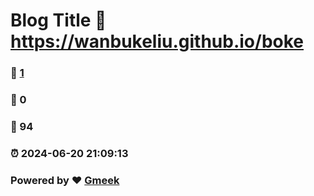 # Blog Title :link: https://wanbukeliu.github.io/boke 
### :page_facing_up: [1](https://wanbukeliu.github.io/boke/tag.html) 
### :speech_balloon: 0 
### :hibiscus: 94 
### :alarm_clock: 2024-06-20 21:09:13 
### Powered by :heart: [Gmeek](https://github.com/Meekdai/Gmeek)
